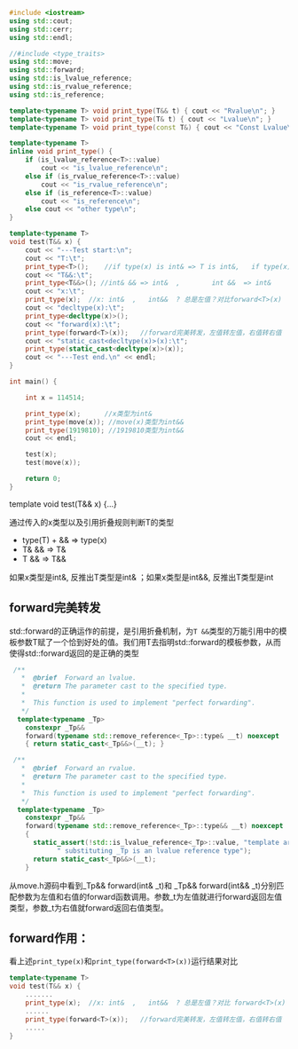 ```cpp
#include <iostream>
using std::cout;
using std::cerr;
using std::endl;

//#include <type_traits>
using std::move;
using std::forward;
using std::is_lvalue_reference;
using std::is_rvalue_reference;
using std::is_reference;

template<typename T> void print_type(T&& t) { cout << "Rvalue\n"; }
template<typename T> void print_type(T& t) { cout << "Lvalue\n"; }
template<typename T> void print_type(const T&) { cout << "Const Lvalue\n"; }

template<typename T>
inline void print_type() {
    if (is_lvalue_reference<T>::value)
        cout << "is_lvalue_reference\n";
    else if (is_rvalue_reference<T>::value)
        cout << "is_rvalue_reference\n";
    else if (is_reference<T>::value)
        cout << "is_reference\n";
    else cout << "other type\n";
}

template<typename T>
void test(T&& x) {
    cout << "---Test start:\n";
    cout << "T:\t";
    print_type<T>();    //if type(x) is int& => T is int&,   if type(x) is int&& => T is int
    cout << "T&&:\t";
    print_type<T&&>(); //int& && => int&  ,        int &&  => int&
    cout << "x:\t";
    print_type(x);  //x: int&  ,   int&&  ? 总是左值？对比forward<T>(x)
    cout << "decltype(x):\t";
    print_type<decltype(x)>();
    cout << "forward(x):\t";
    print_type(forward<T>(x));   //forward完美转发，左值转左值，右值转右值
    cout << "static_cast<decltype(x)>(x):\t";
    print_type(static_cast<decltype(x)>(x));
    cout << "---Test end.\n" << endl;
}

int main() {

    int x = 114514;

    print_type(x);      //x类型为int&
    print_type(move(x)); //move(x)类型为int&&
    print_type(1919810); //1919810类型为int&&
    cout << endl;

    test(x);
    test(move(x));

    return 0;
}
```
template<typename T>
void test(T&& x) {...}

通过传入的x类型以及引用折叠规则判断T的类型

- type(T) + && => type(x)
- T& && => T&
- T  && => T&&

如果x类型是int&, 反推出T类型是int&
；如果x类型是int&&, 反推出T类型是int

## forward完美转发
std::forward的正确运作的前提，是引用折叠机制，为``T &&``类型的万能引用中的模板参数T赋了一个恰到好处的值。我们用T去指明std::forward的模板参数，从而使得std::forward返回的是正确的类型
```cpp
 /**
   *  @brief  Forward an lvalue.
   *  @return The parameter cast to the specified type.
   *
   *  This function is used to implement "perfect forwarding".
   */
  template<typename _Tp>
    constexpr _Tp&&
    forward(typename std::remove_reference<_Tp>::type& __t) noexcept
    { return static_cast<_Tp&&>(__t); }

 /**
   *  @brief  Forward an rvalue.
   *  @return The parameter cast to the specified type.
   *
   *  This function is used to implement "perfect forwarding".
   */
  template<typename _Tp>
    constexpr _Tp&&
    forward(typename std::remove_reference<_Tp>::type&& __t) noexcept
    {
      static_assert(!std::is_lvalue_reference<_Tp>::value, "template argument"
		    " substituting _Tp is an lvalue reference type");
      return static_cast<_Tp&&>(__t);
    }
```
从move.h源码中看到_Tp&& forward(int& _t)和 _Tp&& forward(int&& _t)分别匹配参数为左值和右值的forward函数调用。参数_t为左值就进行forward返回左值类型，参数_t为右值就forward返回右值类型。

## forward作用：
看上述``print_type(x)``和``print_type(forward<T>(x))``运行结果对比
```cpp
template<typename T>
void test(T&& x) {
    .......
    print_type(x);  //x: int&  ,   int&&  ? 总是左值？对比 forward<T>(x)
    ......
    print_type(forward<T>(x));   //forward完美转发，左值转左值，右值转右值
    .....
}
```
